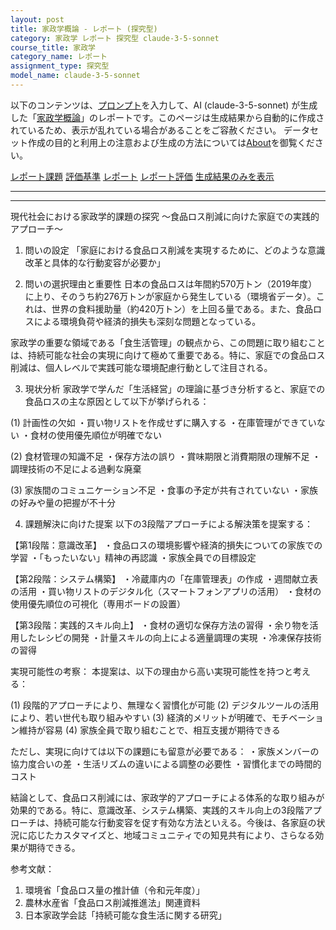 ```yaml
---
layout: post
title: 家政学概論 - レポート (探究型)
category: 家政学 レポート 探究型 claude-3-5-sonnet
course_title: 家政学
category_name: レポート
assignment_type: 探究型
model_name: claude-3-5-sonnet
---
```


以下のコンテンツは、[プロンプト](http://127.0.0.1:8000/generated/家政学/claude-3-5-sonnet/prompt_レポート-探究型.md)を入力して、AI (claude-3-5-sonnet) が生成した「[家政学概論](/contents/家政学/)」のレポートです。このページは生成結果から自動的に作成されているため、表示が乱れている場合があることをご容赦ください。
データセット作成の目的と利用上の注意および生成の方法については[About](/About)を御覧ください。

[レポート課題](../レポート課題-探究型)
[評価基準](../評価基準-探究型)
[レポート](../レポート-探究型)
[レポート評価](../レポート評価-探究型)
[生成結果のみを表示](http://127.0.0.1:8000/generated/家政学/claude-3-5-sonnet/レポート-探究型.md)
  

***
***
  
現代社会における家政学的課題の探究
～食品ロス削減に向けた家庭での実践的アプローチ～

1. 問いの設定
「家庭における食品ロス削減を実現するために、どのような意識改革と具体的な行動変容が必要か」

2. 問いの選択理由と重要性
日本の食品ロスは年間約570万トン（2019年度）に上り、そのうち約276万トンが家庭から発生している（環境省データ）。これは、世界の食料援助量（約420万トン）を上回る量である。また、食品ロスによる環境負荷や経済的損失も深刻な問題となっている。

家政学の重要な領域である「食生活管理」の観点から、この問題に取り組むことは、持続可能な社会の実現に向けて極めて重要である。特に、家庭での食品ロス削減は、個人レベルで実践可能な環境配慮行動として注目される。

3. 現状分析
家政学で学んだ「生活経営」の理論に基づき分析すると、家庭での食品ロスの主な原因として以下が挙げられる：

(1) 計画性の欠如
・買い物リストを作成せずに購入する
・在庫管理ができていない
・食材の使用優先順位が明確でない

(2) 食材管理の知識不足
・保存方法の誤り
・賞味期限と消費期限の理解不足
・調理技術の不足による過剰な廃棄

(3) 家族間のコミュニケーション不足
・食事の予定が共有されていない
・家族の好みや量の把握が不十分

4. 課題解決に向けた提案
以下の3段階アプローチによる解決策を提案する：

【第1段階：意識改革】
・食品ロスの環境影響や経済的損失についての家族での学習
・「もったいない」精神の再認識
・家族全員での目標設定

【第2段階：システム構築】
・冷蔵庫内の「在庫管理表」の作成
・週間献立表の活用
・買い物リストのデジタル化（スマートフォンアプリの活用）
・食材の使用優先順位の可視化（専用ボードの設置）

【第3段階：実践的スキル向上】
・食材の適切な保存方法の習得
・余り物を活用したレシピの開発
・計量スキルの向上による適量調理の実現
・冷凍保存技術の習得

実現可能性の考察：
本提案は、以下の理由から高い実現可能性を持つと考える：

(1) 段階的アプローチにより、無理なく習慣化が可能
(2) デジタルツールの活用により、若い世代も取り組みやすい
(3) 経済的メリットが明確で、モチベーション維持が容易
(4) 家族全員で取り組むことで、相互支援が期待できる

ただし、実現に向けては以下の課題にも留意が必要である：
・家族メンバーの協力度合いの差
・生活リズムの違いによる調整の必要性
・習慣化までの時間的コスト

結論として、食品ロス削減には、家政学的アプローチによる体系的な取り組みが効果的である。特に、意識改革、システム構築、実践的スキル向上の3段階アプローチは、持続可能な行動変容を促す有効な方法といえる。今後は、各家庭の状況に応じたカスタマイズと、地域コミュニティでの知見共有により、さらなる効果が期待できる。

参考文献：
1. 環境省「食品ロス量の推計値（令和元年度）」
2. 農林水産省「食品ロス削減推進法」関連資料
3. 日本家政学会誌「持続可能な食生活に関する研究」
